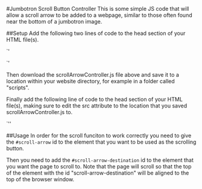 #Jumbotron Scroll Button Controller
This is some simple JS code that will allow a scroll arrow to be added to a webpage, similar to those often found near the bottom of a jumbotron image.

##Setup
Add the following two lines of code to the head section of your HTML file(s).

`<script src="//code.jquery.com/jquery-1.11.2.min.js"></script>'

`<script src="//code.jquery.com/ui/1.11.4/jquery-ui.min.js"></script>'

Then download the scrollArrowController.js file above and save it to a location within your website directory, for example in a folder called "scripts".

Finally add the following line of code to the head section of your HTML file(s), making sure to edit the src attribute to the location that you saved scrollArrowController.js to.

`<script src="link/to/scrollArrowController.js"></script>''

##Usage
In order for the scroll funciton to work correctly you need to give the `#scroll-arrow` id to the element that you want to be used as the scrolling button.

Then you need to add the `#scroll-arrow-destination` id to the element that you want the page to scroll to. Note that the page will scroll so that the top of the element with the id "scroll-arrow-destination" will be aligned to the top of the browser window.